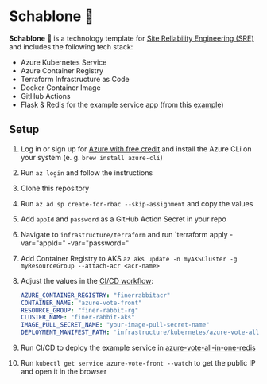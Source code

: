 # Schablone 📃

**Schablone** 📃 is a technology template for [Site Reliability Engineering (SRE)](https://sre.google/sre-book/part-II-principles/) and includes the following tech stack:

* Azure Kubernetes Service
* Azure Container Registry
* Terraform Infrastructure as Code
* Docker Container Image
* GitHub Actions
* Flask & Redis for the example service app (from this [example](https://github.com/Azure-Samples/azure-voting-app-redis))

## Setup

1. Log in or sign up for [Azure with free credit](https://azure.microsoft.com) and install the Azure CLi on your system (e. g. `brew install azure-cli`)
2. Run `az login` and follow the instructions
3. Clone this repository
4. Run `az ad sp create-for-rbac --skip-assignment` and copy the values
5. Add `appId` and `password` as a GitHub Action Secret in your repo
6. Navigate to `infrastructure/terraform` and run `terraform apply -var="appId=<your appId>" -var="password=<your password>"
7. Add Container Registry to AKS `az aks update -n myAKSCluster -g myResourceGroup --attach-acr <acr-name>`
8. Adjust the values in the [CI/CD workflow](.github/workflows/cicd.yml):
   
   ```yml
   AZURE_CONTAINER_REGISTRY: "finerrabbitacr"
   CONTAINER_NAME: "azure-vote-front"
   RESOURCE_GROUP: "finer-rabbit-rg"
   CLUSTER_NAME: "finer-rabbit-aks"
   IMAGE_PULL_SECRET_NAME: "your-image-pull-secret-name"
   DEPLOYMENT_MANIFEST_PATH: 'infrastructure/kubernetes/azure-vote-all-in-one-redis.yaml'
   ```

9.  Run CI/CD to deploy the example service in [azure-vote-all-in-one-redis](infrastructure/kubernetes/azure-vote-all-in-one-redis.yaml)
10. Run `kubectl get service azure-vote-front --watch` to get the public IP and open it in the browser

